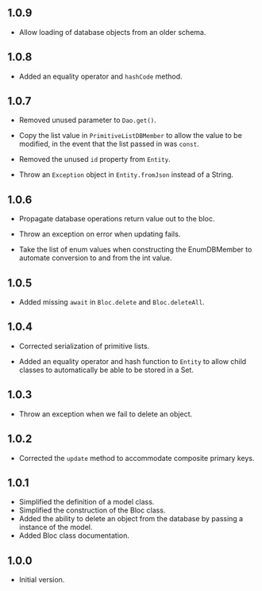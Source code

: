 ## 1.0.9

- Allow loading of database objects from an older schema.

## 1.0.8

- Added an equality operator and `hashCode` method.

## 1.0.7

- Removed unused parameter to `Dao.get()`.

- Copy the list value in `PrimitiveListDBMember` to allow the value to be modified, in the event that the list passed in was `const`.

- Removed the unused `id` property from `Entity`.

- Throw an `Exception` object in `Entity.fromJson` instead of a String.

## 1.0.6

- Propagate database operations return value out to the bloc.

- Throw an exception on error when updating fails.

- Take the list of enum values when constructing the EnumDBMember to automate conversion to and from the int value.

## 1.0.5

- Added missing `await` in `Bloc.delete` and `Bloc.deleteAll`.

## 1.0.4

- Corrected serialization of primitive lists.

- Added an equality operator and hash function to `Entity` to allow child classes to automatically be able to be stored in a Set.

## 1.0.3

- Throw an exception when we fail to delete an object.

## 1.0.2

- Corrected the `update` method to accommodate composite primary keys.

## 1.0.1

- Simplified the definition of a model class.
- Simplified the construction of the Bloc class.
- Added the ability to delete an object from the database by passing a instance of the model.
- Added Bloc class documentation.

## 1.0.0

- Initial version.
